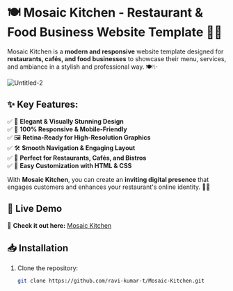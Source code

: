 # 🍽️ Mosaic Kitchen - Restaurant & Food Business Website Template 🍕🍔  

Mosaic Kitchen is a **modern and responsive** website template designed for **restaurants, cafés, and food businesses** to showcase their menu, services, and ambiance in a stylish and professional way. 🍽️✨  

![Untitled-2](https://github.com/user-attachments/assets/4cd1c7af-dd53-4dbd-ad51-101c81a38138)


## ✨ Key Features:  
✅ 🎨 **Elegant & Visually Stunning Design**  
✅ 📱 **100% Responsive & Mobile-Friendly**  
✅ 🖼️ **Retina-Ready for High-Resolution Graphics**  
✅ 🛠️ **Smooth Navigation & Engaging Layout**  
✅ 🏪 **Perfect for Restaurants, Cafés, and Bistros**  
✅ 🎯 **Easy Customization with HTML & CSS**  

With **Mosaic Kitchen**, you can create an **inviting digital presence** that engages customers and enhances your restaurant's online identity. 🍜💖  

## 🚀 Live Demo  
🔗 **Check it out here:** [Mosaic Kitchen](https://ravi-kumar-t.github.io/Restaurant-Website/)  

## 📥 Installation  
1. Clone the repository:  
   ```bash
   git clone https://github.com/ravi-kumar-t/Mosaic-Kitchen.git
